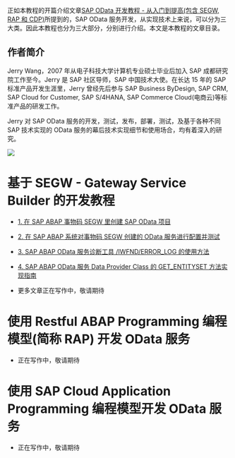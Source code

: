 正如本教程的开篇介绍文章[SAP OData 开发教程 - 从入门到提高(包含 SEGW, RAP 和 CDP)](https://jerry.blog.csdn.net/article/details/125468125)所提到的，SAP OData 服务开发，从实现技术上来说，可以分为三大类。因此本教程也分为三大部分，分别进行介绍。本文是本教程的文章目录。

## 作者简介

Jerry Wang，2007 年从电子科技大学计算机专业硕士毕业后加入 SAP 成都研究院工作至今。Jerry 是 SAP 社区导师，SAP 中国技术大使。在长达 15 年的 SAP 标准产品开发生涯里，Jerry 曾经先后参与 SAP Business ByDesign, SAP CRM, SAP Cloud for Customer, SAP S/4HANA, SAP Commerce Cloud(电商云)等标准产品的研发工作。

Jerry 对 SAP OData 服务的开发，测试，发布，部署，测试，及基于各种不同 SAP 技术实现的 OData 服务的幕后技术实现细节和使用场合，均有着深入的研究。

![](https://img-blog.csdnimg.cn/ac9f815e59e34b1088e3bb0802622fb9.jpeg#pic_center)

# 基于 SEGW - Gateway Service Builder 的开发教程

- [1. 在 SAP ABAP 事物码 SEGW 里创建 SAP OData 项目](https://jerry.blog.csdn.net/article/details/125768423)

- [2. 在 SAP ABAP 系统对事物码 SEGW 创建的 OData 服务进行配置并测试](https://blog.csdn.net/i042416/article/details/125781692)

- [3. SAP ABAP OData 服务诊断工具 /IWFND/ERROR_LOG 的使用方法](https://jerry.blog.csdn.net/article/details/126054502)

- [4. SAP ABAP OData 服务 Data Provider Class 的 GET_ENTITYSET 方法实现指南](https://blog.csdn.net/i042416/article/details/126062166)

- 更多文章正在写作中，敬请期待

# 使用 Restful ABAP Programming 编程模型(简称 RAP) 开发 OData 服务

- 正在写作中，敬请期待

# 使用 SAP Cloud Application Programming 编程模型开发 OData 服务

- 正在写作中，敬请期待